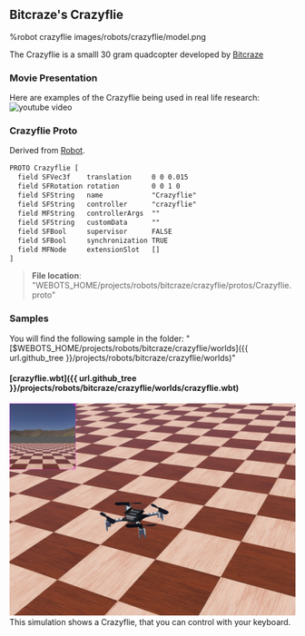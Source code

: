## Bitcraze's Crazyflie

%robot crazyflie images/robots/crazyflie/model.png

The Crazyflie is a smalll 30 gram quadcopter developed by [Bitcraze](https://www.bitcraze.io)

### Movie Presentation

Here are examples of the Crazyflie being used in real life research:
![youtube video](https://youtu.be/zgUz5USTw6c)

### Crazyflie Proto

Derived from [Robot](../reference/robot.md).

```
PROTO Crazyflie [
  field SFVec3f    translation     0 0 0.015
  field SFRotation rotation        0 0 1 0
  field SFString   name            "Crazyflie"
  field SFString   controller      "crazyflie"
  field MFString   controllerArgs  ""
  field SFString   customData      ""
  field SFBool     supervisor      FALSE
  field SFBool     synchronization TRUE
  field MFNode     extensionSlot   []
]
```
> **File location**: "WEBOTS\_HOME/projects/robots/bitcraze/crazyflie/protos/Crazyflie.proto"

### Samples

You will find the following sample in the folder: "[$WEBOTS\_HOME/projects/robots/bitcraze/crazyflie/worlds]({{ url.github_tree }}/projects/robots/bitcraze/crazyflie/worlds)"

#### [crazyflie.wbt]({{ url.github_tree }}/projects/robots/bitcraze/crazyflie/worlds/crazyflie.wbt)

![crazyflie.wbt.png](images/robots/crazyflie/crazyflie.wbt.jpg) This simulation shows a Crazyflie, that you can control with your keyboard.
